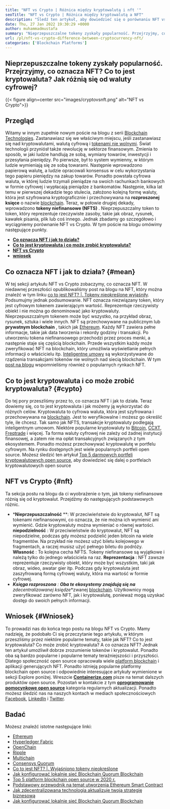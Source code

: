 ```yaml
---
title: "NFT vs Crypto | Różnica między kryptowalutą i nft '" 
seoTitle: "NFT vs Crypto | Różnica między kryptowalutą a NFT" 
description: "Śledź ten artykuł, aby dowiedzieć się o porównaniu NFT vs Crypto. NFT reprezentują rzeczywiste obiekty, w których Crypto jest zaszyfrowaną formą cyfrowej waluty." 
date: Thu, 27 Jan 2022 19:30:29 +0000
author: muhammadmustafa
summary: "Nieprzepuszczalne tokeny zyskały popularność. Przejrzyjmy, co oznacza NFT? Co to jest kryptowaluta? Jak różnią się od waluty cyfrowej?" 
url: /pl/nft-vs-crypto-difference-between-cryptocurrency-nft/
categories: ['Blockchain Platforms']
---
```


## Nieprzepuszczalne tokeny zyskały popularność. Przejrzyjmy, co oznacza NFT? Co to jest kryptowaluta? Jak różnią się od waluty cyfrowej?

{{< figure align=center src="images/cryptovsnft.png" alt="NFT vs Crypto">}}


## Przegląd
Witamy w innym zupełnie nowym poście na blogu z serii [Blockchain Technologies][1]. Zastanawiasz się we właściwym miejscu, jeśli zastanawiasz się nad kryptowalutami, walutą cyfrową i [tokenami nie wolnymi][2]. Świat technologii przyniósł także rewolucję w sektorze finansowym. Zmienia to sposób, w jaki ludzie handlują ze sobą, wymiany towarów, inwestycji i przesyłania pieniędzy. Po pierwsze, był to system wymienny, w którym ludzie wymieniają się ze sobą towarami. Następnie wprowadzono papierową walutę, a ludzie opracowali konsensus w celu wykorzystania tego papieru pieniędzy na zakup towarów. Ponadto powstała cyfrowa waluta, w której ludzie trzymali pieniądze na swoich rachunkach bankowych w formie cyfrowej i wypłacają pieniądze z bankomatów.
Następnie, kilka lat temu w pierwszej dekadzie tego stulecia, założono kolejną formę waluty, która jest szyfrowana kryptograficznie i przechowywana na  **rozproszonej księce** o nazwie [blockchain][3]. Teraz, w połowie drugiej dekady, wprowadzono **tokeny niefinansowe (NFTS)**  . Nieprzepuszczalny token to token, który reprezentuje rzeczywiste zasoby, takie jak obraz, rysunek, kawałek pisania, plik lub coś innego. Jednak zbadamy go szczegółowo i wyciągniemy porównanie NFT vs Crypto. W tym poście na blogu omówimy następujące punkty.
*  **[Co oznacza NFT i jak to działa?][4]**  
*  **[Co to jest kryptowaluta i co może zrobić kryptowaluta?][5]**  
*  **[NFT vs Crypto][6]**  
*  **[wniosek][7]**  

## Co oznacza NFT i jak to działa? {#mean}

W tej sekcji artykułu NFT vs Crypto zobaczymy, co oznacza NFT. W niedawnej przeszłości opublikowaliśmy post na blogu na NFT, który można znaleźć w tym linku [co to jest NFT? |. Tokeny nieokreślone wyjaśniły][2]. Podsumujmy jednak podsumowanie. NFT oznacza niezwiązany token, który jest cyfrowym tokenem zawierającym wartość. Reprezentuje rzeczywisty obiekt i nie można go denominować jako kryptowaluty. Nieprzepuszczalnym tokenem może być wszystko, na przykład obraz, rysunek, sztuka i wiele innych. NFT są przechowywane na publicznym lub  **prywatnym blockchain**  , takich jak [Ethereum][8]. Każdy NFT zawiera pełne informacje, takie jak data tworzenia i rekordy godziny i transakcji. Po utworzeniu tokena niefinansowego przechodzi przez proces menki, a następnie staje się częścią blockchain.
Przede wszystkim każdy może zweryfikować NFT na blockchain, który umożliwia wyświetlanie pełnych informacji o właścicielu itp. [Inteligentne umowy][9] są wykorzystywane do rządzenia transakcjami tokenów nie wolnych nad siecią blockchain. W tym [post na blogu][2] wspomnieliśmy również o popularnych rynkach NFT.

## Co to jest kryptowaluta i co może zrobić kryptowaluta? {#cypto}

Do tej pory przeszliśmy przez to, co oznacza NFT i jak to działa. Teraz dowiemy się, co to jest kryptowaluta i jak możemy ją wykorzystać do różnych celów. Kryptowaluta to cyfrowa waluta, która jest szyfrowana i przechowywana na [blockchain][1]. Jest to weryfikowalne i możesz go określić tyle, ile chcesz. Tak samo jak NFTS, transakcje kryptowaluty podlegają inteligentnym umowom. Niektóre popularne kryptowaluty to [Bitcoin][10], [CCXT][11], [Freqtrade][12] i więcej.
Ta forma waluty cyfrowej nie zależy od żadnej instytucji finansowej, a zatem nie ma opłat transakcyjnych związanych z tym ekosystemem. Ponadto możesz przechowywać kryptowalutę w portfelu cyfrowym. Na rynku dostępnych jest wiele popularnych portfeli open source. Możesz śledzić ten artykuł [Top 5 darmowych portfeli kryptowalutowych open source][13], aby dowiedzieć się dalej o portfelach kryptowalutowych open source

## NFT vs Crypto {#nft}

Ta sekcja postu na blogu da ci wyobrażenie o tym, jak tokeny niefinansowe różnią się od kryptowalut. Przejdźmy do następujących podstawowych różnic.
*  ***Nieprzepuszczalność** **: W przeciwieństwie do kryptowalut, NFT są tokenami niefinansowymi, co oznacza, że ​​nie można ich wymienić ani wymienić. Gdzie kryptowaluty można wymieniać o równej wartości.
 **niepodzielność** : W przeciwieństwie do kryptowalut, NFT są niepodzielne, podczas gdy możesz podzielić jeden bitcoin na wiele fragmentów. Na przykład nie możesz użyć biletu kolejowego w fragmentach, a raczej musisz użyć pełnego biletu do podróży.
 **Własność** : To kolejna cecha NFTS. Tokeny niefinansowe są wyjątkowe i należą tylko do jednego właściciela na raz.
 **Reprezentacja** : NFT zawsze reprezentuje rzeczywisty obiekt, który może być wszystkim, taki jak obraz, wideo, awatar gier itp. Podczas gdy kryptowaluta jest zaszyfrowaną formą cyfrowej waluty, która ma wartość w formie cyfrowej.
*  ***Księga rozproszona** : **Oba te ekosystemy znajdują się na**  zdecentralizowanej księdze**zwanej [blockchain][1]. Użytkownicy mogą zweryfikować zarówno NFT, jak i kryptowalutę, ponieważ mogą uzyskać dostęp do swoich pełnych informacji.

## Wniosek  {#Wniosek}

To prowadzi nas do końca tego postu na blogu NFT vs Crypto. Mamy nadzieję, że podobało Ci się przeczytanie tego artykułu, w którym przeszliśmy przez niektóre popularne tematy, takie jak NFT? Co to jest kryptowaluta? Co może zrobić kryptowaluta? A co oznacza NFT? Jednak ten artykuł umożliwił dobrze zrozumienie tokenów i kryptowalut. Ponadto oba są bardzo popularne i popularne tematy teraźniejszości i przyszłości. Dlatego społeczność open source opracowała wiele [platform blockchain][1] i aplikacji generujących NFT. Ponadto istnieją popularne platformy blockchain open source i odpowiednie interesujące artykuły wymienione w sekcji Explore poniżej.
Wreszcie  **[Containerize.com][14]** pisze na temat dalszych produktów open source. Pozostań w kontakcie z tym **[oprogramowanie pomocynkowe open source][15]**  kategoria regularnych aktualizacji. Ponadto możesz śledzić nas na naszych kontach w mediach społecznościowych [Facebook][16], [LinkedIn][17] i [Twitter][18].

## Badać
Możesz znaleźć istotne następujące linki:
  * [Ethereum][8]
  * [Hyperledger Fabric][19]
  * [OpenChain][20]
  * [Ripple][21]
  * [Multichain][22]
  * [Consensys Quorum][23]
  * [Co to jest NFT? |. Wyjaśniono tokeny nieokreślone][2]
  * [Jak konfigurować lokalnie sieć Blockchain Quorum Blockchain][24]
  * [Top 5 platform blockchain open source w 2020 r.][25]
  * [Podstawowy przewodnik na temat utworzenia Ethereum Smart Contract][26]
  * [Jak zdecentralizowana technologia aktualizuje twoją strategię biznesową][27]
  * [Jak konfigurować lokalnie sieć Blockchain Quorum Blockchain][24]



 [1]: https://blog.containerize.com/category/blockchain-platforms/
 [2]: https://blog.containerize.com/blockchain-platforms/what-is-nft-non-fungible-tokens-explained/
 [3]: https://products.containerize.com/blockchain-platforms/
 [4]: #mean
 [5]: #cypto
 [6]: #nft
 [7]: #Conclusion
 [8]: https://products.containerize.com/blockchain-platforms/ethereum
 [9]: https://blog.containerize.com/blockchain-platforms/smart-contract-tutorial-ethereum-blockchain-development/
 [10]: https://bitcoin.org/en/
 [11]: https://opencollective.com/ccxt
 [12]: https://www.freqtrade.io/en/stable/
 [13]: https://blog.containerize.com/blockchain-platforms/top-5-free-open-source-crypto-wallets-in-2021/
 [14]: https://www.containerize.com/
 [15]: https://products.containerize.com/helpdesk/
 [16]: https://web.facebook.com/containerize
 [17]: https://www.linkedin.com/company/containerize/
 [18]: https://twitter.com/containerize_co
 [19]: https://products.containerize.com/blockchain-platforms/hyperledger-fabric
 [20]: https://products.containerize.com/blockchain-platforms/openchain
 [21]: https://products.containerize.com/blockchain-platforms/ripple
 [22]: https://products.containerize.com/blockchain-platforms/multichain
 [23]: https://products.containerize.com/blockchain-platforms/consensys-quorum
 [24]: https://blog.containerize.com/blockchain-platforms/how-to-setup-consensys-quorum-blockchain-network-locally/
 [25]: https://blog.containerize.com/blockchain-platforms/top-5-open-source-blockchain-platforms-in-2020/
 [26]: https://blog.containerize.com/
 [27]: https://blog.containerize.com/2020/11/27/how-decentralized-technology-upgrades-your-business-strategy/
